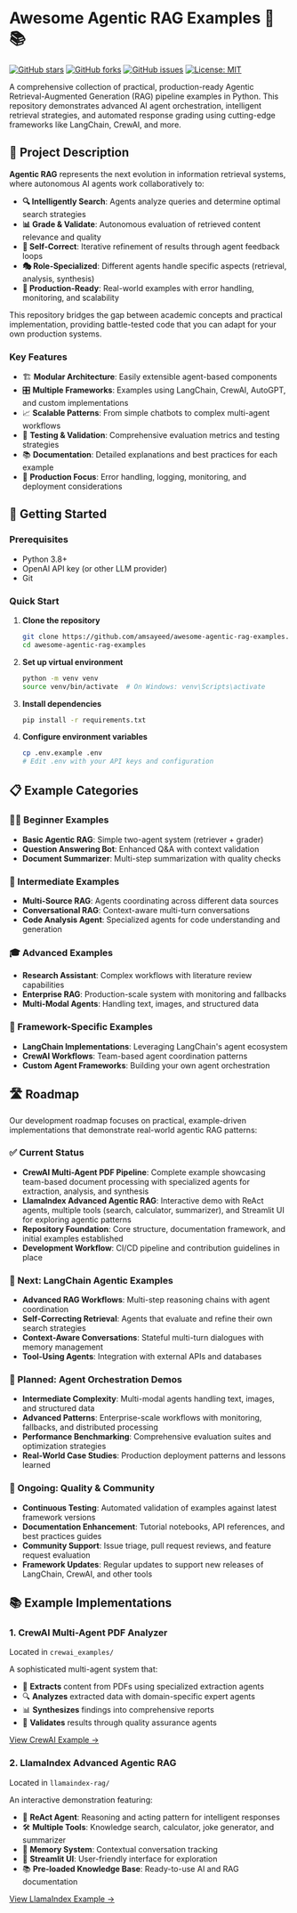 # Awesome Agentic RAG Examples 🤖📚

[![GitHub stars](https://img.shields.io/github/stars/amsayeed/awesome-agentic-rag-examples.svg?style=social&label=Star)](https://github.com/amsayeed/awesome-agentic-rag-examples)
[![GitHub forks](https://img.shields.io/github/forks/amsayeed/awesome-agentic-rag-examples.svg?style=social&label=Fork)](https://github.com/amsayeed/awesome-agentic-rag-examples/fork)
[![GitHub issues](https://img.shields.io/github/issues/amsayeed/awesome-agentic-rag-examples.svg)](https://github.com/amsayeed/awesome-agentic-rag-examples/issues)
[![License: MIT](https://img.shields.io/badge/License-MIT-yellow.svg)](https://opensource.org/licenses/MIT)

A comprehensive collection of practical, production-ready Agentic Retrieval-Augmented Generation (RAG) pipeline examples in Python. This repository demonstrates advanced AI agent orchestration, intelligent retrieval strategies, and automated response grading using cutting-edge frameworks like LangChain, CrewAI, and more.

## 🎯 Project Description

**Agentic RAG** represents the next evolution in information retrieval systems, where autonomous AI agents work collaboratively to:

- **🔍 Intelligently Search**: Agents analyze queries and determine optimal search strategies
- **📊 Grade & Validate**: Autonomous evaluation of retrieved content relevance and quality
- **🔄 Self-Correct**: Iterative refinement of results through agent feedback loops
- **🎭 Role-Specialized**: Different agents handle specific aspects (retrieval, analysis, synthesis)
- **🚀 Production-Ready**: Real-world examples with error handling, monitoring, and scalability

This repository bridges the gap between academic concepts and practical implementation, providing battle-tested code that you can adapt for your own production systems.

### Key Features

- 🏗️ **Modular Architecture**: Easily extensible agent-based components
- 🎛️ **Multiple Frameworks**: Examples using LangChain, CrewAI, AutoGPT, and custom implementations
- 📈 **Scalable Patterns**: From simple chatbots to complex multi-agent workflows
- 🧪 **Testing & Validation**: Comprehensive evaluation metrics and testing strategies
- 📚 **Documentation**: Detailed explanations and best practices for each example
- 🔧 **Production Focus**: Error handling, logging, monitoring, and deployment considerations

## 🚀 Getting Started

### Prerequisites

- Python 3.8+
- OpenAI API key (or other LLM provider)
- Git

### Quick Start

1. **Clone the repository**
   ```bash
   git clone https://github.com/amsayeed/awesome-agentic-rag-examples.git
   cd awesome-agentic-rag-examples
   ```

2. **Set up virtual environment**
   ```bash
   python -m venv venv
   source venv/bin/activate  # On Windows: venv\Scripts\activate
   ```

3. **Install dependencies**
   ```bash
   pip install -r requirements.txt
   ```

4. **Configure environment variables**
   ```bash
   cp .env.example .env
   # Edit .env with your API keys and configuration
   ```


## 📋 Example Categories

### 🏃‍♂️ Beginner Examples

- **Basic Agentic RAG**: Simple two-agent system (retriever + grader)
- **Question Answering Bot**: Enhanced Q&A with context validation
- **Document Summarizer**: Multi-step summarization with quality checks

### 🚀 Intermediate Examples

- **Multi-Source RAG**: Agents coordinating across different data sources
- **Conversational RAG**: Context-aware multi-turn conversations
- **Code Analysis Agent**: Specialized agents for code understanding and generation

### 🎓 Advanced Examples

- **Research Assistant**: Complex workflows with literature review capabilities
- **Enterprise RAG**: Production-scale system with monitoring and fallbacks
- **Multi-Modal Agents**: Handling text, images, and structured data

### 🔧 Framework-Specific Examples

- **LangChain Implementations**: Leveraging LangChain's agent ecosystem
- **CrewAI Workflows**: Team-based agent coordination patterns
- **Custom Agent Frameworks**: Building your own agent orchestration

## 🛣️ Roadmap

Our development roadmap focuses on practical, example-driven implementations that demonstrate real-world agentic RAG patterns:

### ✅ Current Status
- **CrewAI Multi-Agent PDF Pipeline**: Complete example showcasing team-based document processing with specialized agents for extraction, analysis, and synthesis
- **LlamaIndex Advanced Agentic RAG**: Interactive demo with ReAct agents, multiple tools (search, calculator, summarizer), and Streamlit UI for exploring agentic patterns
- **Repository Foundation**: Core structure, documentation framework, and initial examples established
- **Development Workflow**: CI/CD pipeline and contribution guidelines in place

### 🎯 Next: LangChain Agentic Examples
- **Advanced RAG Workflows**: Multi-step reasoning chains with agent coordination
- **Self-Correcting Retrieval**: Agents that evaluate and refine their own search strategies
- **Context-Aware Conversations**: Stateful multi-turn dialogues with memory management
- **Tool-Using Agents**: Integration with external APIs and databases

### 🚀 Planned: Agent Orchestration Demos
- **Intermediate Complexity**: Multi-modal agents handling text, images, and structured data
- **Advanced Patterns**: Enterprise-scale workflows with monitoring, fallbacks, and distributed processing
- **Performance Benchmarking**: Comprehensive evaluation suites and optimization strategies
- **Real-World Case Studies**: Production deployment patterns and lessons learned

### 🔧 Ongoing: Quality & Community
- **Continuous Testing**: Automated validation of examples against latest framework versions
- **Documentation Enhancement**: Tutorial notebooks, API references, and best practices guides
- **Community Support**: Issue triage, pull request reviews, and feature request evaluation
- **Framework Updates**: Regular updates to support new releases of LangChain, CrewAI, and other tools



## 📚 Example Implementations

### 1. CrewAI Multi-Agent PDF Analyzer
Located in `crewai_examples/`

A sophisticated multi-agent system that:
- 📄 **Extracts** content from PDFs using specialized extraction agents
- 🔍 **Analyzes** extracted data with domain-specific expert agents
- 📊 **Synthesizes** findings into comprehensive reports
- 🎯 **Validates** results through quality assurance agents

[View CrewAI Example →](./crewai_examples/)

### 2. LlamaIndex Advanced Agentic RAG
Located in `llamaindex-rag/`

An interactive demonstration featuring:
- 🤖 **ReAct Agent**: Reasoning and acting pattern for intelligent responses
- 🛠️ **Multiple Tools**: Knowledge search, calculator, joke generator, and summarizer
- 💾 **Memory System**: Contextual conversation tracking
- 🎨 **Streamlit UI**: User-friendly interface for exploration
- 📚 **Pre-loaded Knowledge Base**: Ready-to-use AI and RAG documentation

[View LlamaIndex Example →](./llamaindex-rag/)
